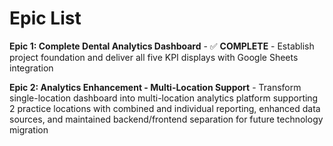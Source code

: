 # Epic List

**Epic 1: Complete Dental Analytics Dashboard** - ✅ **COMPLETE** - Establish project foundation and deliver all five KPI displays with Google Sheets integration

**Epic 2: Analytics Enhancement - Multi-Location Support** - Transform single-location dashboard into multi-location analytics platform supporting 2 practice locations with combined and individual reporting, enhanced data sources, and maintained backend/frontend separation for future technology migration
